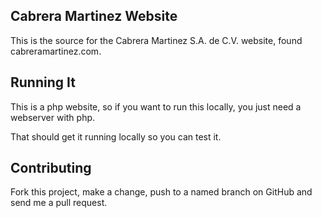 ## Cabrera Martinez Website ##

This is the source for the Cabrera Martinez S.A. de C.V. website, found cabreramartinez.com.

## Running It ##

This is a php website, so if you want to run this locally, you just need a webserver with php.

That should get it running locally so you can test it.  

## Contributing ##

Fork this project, make a change, push to a named branch on GitHub and send me a pull request.